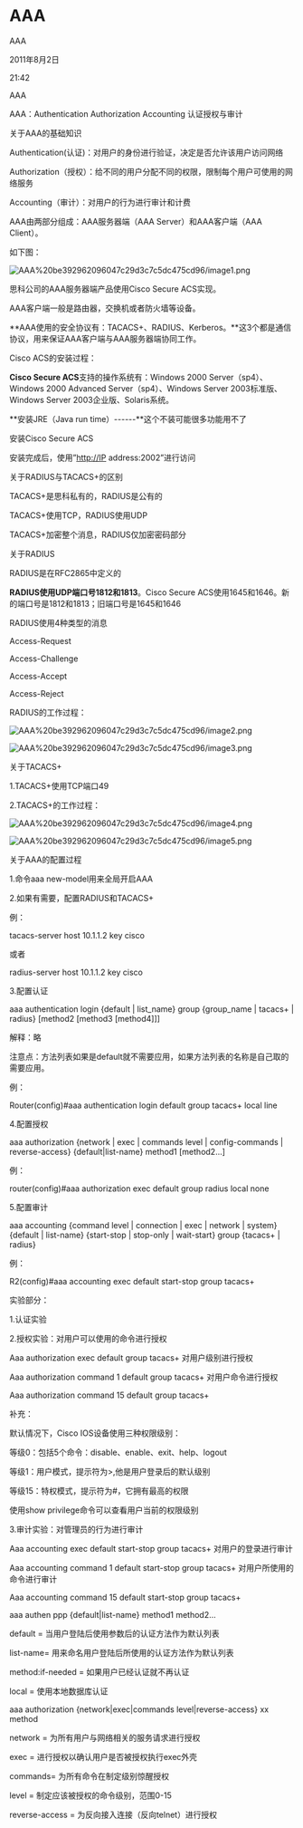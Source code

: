 # AAA

AAA

2011年8月2日

21:42

AAA

AAA：Authentication Authorization Accounting 认证授权与审计

关于AAA的基础知识

Authentication(认证)：对用户的身份进行验证，决定是否允许该用户访问网络

Authorization（授权）：给不同的用户分配不同的权限，限制每个用户可使用的网络服务

Accounting（审计）：对用户的行为进行审计和计费

AAA由两部分组成：AAA服务器端（AAA Server）和AAA客户端（AAA Client）。

如下图：

![AAA%20be392962096047c29d3c7c5dc475cd96/image1.png](AAA/image1.png)

思科公司的AAA服务器端产品使用Cisco Secure ACS实现。

AAA客户端一般是路由器，交换机或者防火墙等设备。

**AAA使用的安全协议有：TACACS+、RADIUS、Kerberos。**这3个都是通信协议，用来保证AAA客户端与AAA服务器端协同工作。

Cisco ACS的安装过程：

**Cisco Secure ACS**支持的操作系统有：Windows 2000 Server（sp4）、Windows 2000 Advanced Server（sp4）、Windows Server 2003标准版、Windows Server 2003企业版、Solaris系统。

**安装JRE（Java run time）------**这个不装可能很多功能用不了

安装Cisco Secure ACS

安装完成后，使用”[http://IP](http://ip/) address:2002”进行访问

关于RADIUS与TACACS+的区别

TACACS+是思科私有的，RADIUS是公有的

TACACS+使用TCP，RADIUS使用UDP

TACACS+加密整个消息，RADIUS仅加密密码部分

关于RADIUS

RADIUS是在RFC2865中定义的

**RADIUS使用UDP端口号1812和1813**。Cisco Secure ACS使用1645和1646。新的端口号是1812和1813；旧端口号是1645和1646

RADIUS使用4种类型的消息

Access-Request

Access-Challenge

Access-Accept

Access-Reject

RADIUS的工作过程：

![AAA%20be392962096047c29d3c7c5dc475cd96/image2.png](AAA/image2.png)

![AAA%20be392962096047c29d3c7c5dc475cd96/image3.png](AAA/image3.png)

关于TACACS+

1.TACACS+使用TCP端口49

2.TACACS+的工作过程：

![AAA%20be392962096047c29d3c7c5dc475cd96/image4.png](AAA/image4.png)

![AAA%20be392962096047c29d3c7c5dc475cd96/image5.png](AAA/image5.png)

关于AAA的配置过程

1.命令aaa new-model用来全局开启AAA

2.如果有需要，配置RADIUS和TACACS+

例：

tacacs-server host 10.1.1.2 key cisco

或者

radius-server host 10.1.1.2 key cisco

3.配置认证

aaa authentication login {default | list_name} group {group_name | tacacs+ | radius} [method2 [method3 [method4]]]

解释：略

注意点：方法列表如果是default就不需要应用，如果方法列表的名称是自己取的需要应用。

例：

Router(config)#aaa authentication login default group tacacs+ local line

4.配置授权

aaa authorization {network | exec | commands level | config-commands | reverse-access} {default|list-name} method1 [method2...]

例：

router(config)#aaa authorization exec default group radius local none

5.配置审计

aaa accounting {command level | connection | exec | network | system} {default | list-name} {start-stop | stop-only | wait-start} group {tacacs+ | radius}

例：

R2(config)#aaa accounting exec default start-stop group tacacs+

实验部分：

1.认证实验

2.授权实验：对用户可以使用的命令进行授权

Aaa authorization exec default group tacacs+ 对用户级别进行授权

Aaa authorization command 1 default group tacacs+ 对用户命令进行授权

Aaa authorization command 15 default group tacacs+

补充：

默认情况下，Cisco IOS设备使用三种权限级别：

等级0：包括5个命令：disable、enable、exit、help、logout

等级1：用户模式，提示符为>,他是用户登录后的默认级别

等级15：特权模式，提示符为#，它拥有最高的权限

使用show privilege命令可以查看用户当前的权限级别

3.审计实验：对管理员的行为进行审计

Aaa accounting exec default start-stop group tacacs+ 对用户的登录进行审计

Aaa accounting command 1 default start-stop group tacacs+ 对用户所使用的命令进行审计

Aaa accounting command 15 default start-stop group tacacs+

aaa authen ppp {default|list-name} method1 method2...

default = 当用户登陆后使用参数后的认证方法作为默认列表

list-name= 用来命名用户登陆后所使用的认证方法作为默认列表

method:if-needed = 如果用户已经认证就不再认证

local = 使用本地数据库认证

aaa authorization {network|exec|commands level|reverse-access} xx method

network = 为所有用户与网络相关的服务请求进行授权

exec = 进行授权以确认用户是否被授权执行exec外壳

commands= 为所有命令在制定级别惊醒授权

level = 制定应该被授权的命令级别，范围0-15

reverse-access = 为反向接入连接（反向telnet）进行授权
